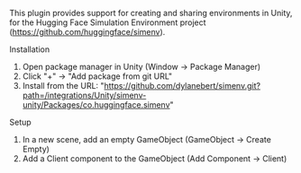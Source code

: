 This plugin provides support for creating and sharing environments in Unity, for the Hugging Face Simulation Environment project (https://github.com/huggingface/simenv).

Installation

1. Open package manager in Unity (Window -> Package Manager)
2. Click "+" -> "Add package from git URL"
3. Install from the URL: "https://github.com/dylanebert/simenv.git?path=/integrations/Unity/simenv-unity/Packages/co.huggingface.simenv"

Setup

1. In a new scene, add an empty GameObject (GameObject -> Create Empty)
2. Add a Client component to the GameObject (Add Component -> Client)